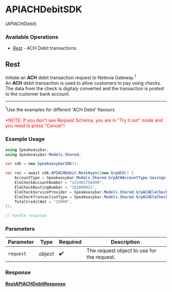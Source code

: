 # APIACHDebitSDK
(*APIACHDebit*)

### Available Operations

* [Rest](#rest) - ACH Debit transactions.

## Rest

Initiate an <b>ACH</b> debit transaction request to Netevia Gateway.<sup>1</sup><br>
An <b>ACH</b> debit transaction is used to allow customers to pay using checks. The data from the check is digitaly converted and the transaction is posted to the customer bank account.
<hr>
<sup>1</sup>Use the examples for different 'ACH Debit' flavours
<br><br><span style="color:red">*NOTE: If you don't see Request Schema, you are in "Try it out" mode and you need to press "Cancel"!</span>


### Example Usage

```csharp
using Speakeasybar;
using Speakeasybar.Models.Shared;

var sdk = new SpeakeasybarSDK();

var res = await sdk.APIACHDebit.RestAsync(new GrpACH() {
    AccountType = Speakeasybar.Models.Shared.GrpACHAccountType.Savings,
    EleCheckAccountNumber = "125401754499",
    EleCheckRoutingNumber = "102000021",
    EleCheckServiceProvider = Speakeasybar.Models.Shared.GrpACHEleCheckServiceProvider.ElecCheckWEB,
    EleCheckTransactionType = Speakeasybar.Models.Shared.GrpACHEleCheckTransactionType.EleCheckConversion,
    TotalCreditAmt = "25000",
});

// handle response
```

### Parameters

| Parameter                                  | Type                                       | Required                                   | Description                                |
| ------------------------------------------ | ------------------------------------------ | ------------------------------------------ | ------------------------------------------ |
| `request`                                  | *object*                                   | :heavy_check_mark:                         | The request object to use for the request. |


### Response

**[RestAPIACHDebitResponse](../../models/operations/RestAPIACHDebitResponse.md)**

